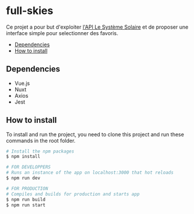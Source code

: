 # full-skies
Ce projet a pour but d'exploiter [l'API Le Système Solaire](https://api.le-systeme-solaire.net/) et de proposer une interface simple pour selectionner des favoris.

- [Dependencies](#dependencies)
- [How to install](#how-to-install)
## Dependencies
* Vue.js
* Nuxt
* Axios
* Jest

## How to install
To install and run the project, you need to clone this project and run these commands in the root folder.

```bash
# Install the npm packages
$ npm install

# FOR DEVELOPPERS
# Runs an instance of the app on localhost:3000 that hot reloads
$ npm run dev

# FOR PRODUCTION
# Compiles and builds for production and starts app
$ npm run build
$ npm run start
```
